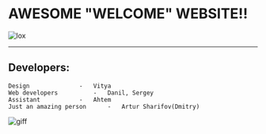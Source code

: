 # **AWESOME "WELCOME" WEBSITE!!**

<image src="lox.jpg" alt="lox">

---

## **Developers:**

	Design 				-	Vitya
	Web developers 			-	Danil, Sergey
	Assistant			-	Ahtem
	Just an amazing person		- 	Artur Sharifov(Dmitry)

<image src="giphy.webp" alt="giff">
